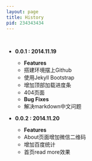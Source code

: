 ```yaml
---
layout: page
title: History
pid: 234343434
---
```

<br />

- **0.0.1 : 2014.11.19**
    - **Features**
    - 搭建环境摆上Github
    - 使用Jekyll Bootstrap
    - 增加顶部加载进度条
    - 404页面
	- **Bug Fixes**
	- 解决markdown中文问题
	
- **0.0.2 : 2014.11.20**
    - **Features**
    - About页面增加微信二维码
	- 增加百度统计
	- 首页read more效果